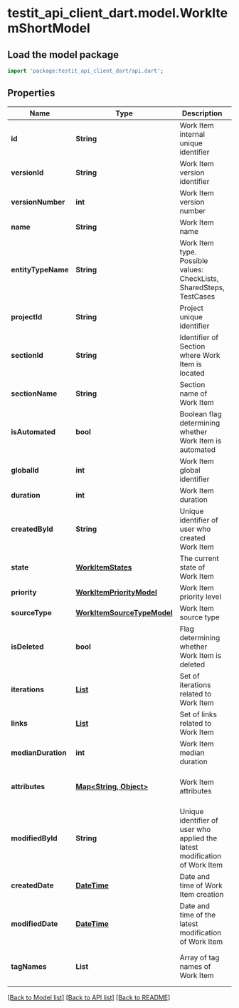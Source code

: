 # testit_api_client_dart.model.WorkItemShortModel

## Load the model package
```dart
import 'package:testit_api_client_dart/api.dart';
```

## Properties
Name | Type | Description | Notes
------------ | ------------- | ------------- | -------------
**id** | **String** | Work Item internal unique identifier | 
**versionId** | **String** | Work Item version identifier | 
**versionNumber** | **int** | Work Item version number | 
**name** | **String** | Work Item name | 
**entityTypeName** | **String** | Work Item type. Possible values: CheckLists, SharedSteps, TestCases | 
**projectId** | **String** | Project unique identifier | 
**sectionId** | **String** | Identifier of Section where Work Item is located | 
**sectionName** | **String** | Section name of Work Item | 
**isAutomated** | **bool** | Boolean flag determining whether Work Item is automated | 
**globalId** | **int** | Work Item global identifier | 
**duration** | **int** | Work Item duration | 
**createdById** | **String** | Unique identifier of user who created Work Item | 
**state** | [**WorkItemStates**](WorkItemStates.md) | The current state of Work Item | 
**priority** | [**WorkItemPriorityModel**](WorkItemPriorityModel.md) | Work Item priority level | 
**sourceType** | [**WorkItemSourceTypeModel**](WorkItemSourceTypeModel.md) | Work Item source type | 
**isDeleted** | **bool** | Flag determining whether Work Item is deleted | 
**iterations** | [**List<IterationModel>**](IterationModel.md) | Set of iterations related to Work Item | [default to const []]
**links** | [**List<LinkShortModel>**](LinkShortModel.md) | Set of links related to Work Item | [default to const []]
**medianDuration** | **int** | Work Item median duration | [optional] 
**attributes** | [**Map<String, Object>**](Object.md) | Work Item attributes | [optional] [default to const {}]
**modifiedById** | **String** | Unique identifier of user who applied the latest modification of Work Item | [optional] 
**createdDate** | [**DateTime**](DateTime.md) | Date and time of Work Item creation | [optional] 
**modifiedDate** | [**DateTime**](DateTime.md) | Date and time of the latest modification of Work Item | [optional] 
**tagNames** | **List<String>** | Array of tag names of Work Item | [optional] [default to const []]

[[Back to Model list]](../README.md#documentation-for-models) [[Back to API list]](../README.md#documentation-for-api-endpoints) [[Back to README]](../README.md)


